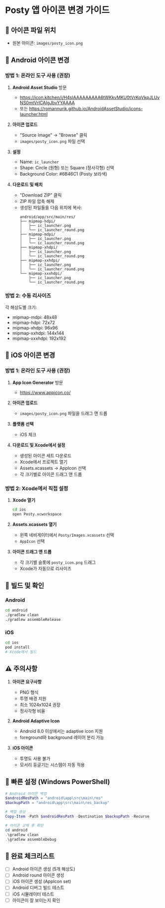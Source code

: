 # Posty 앱 아이콘 변경 가이드

## 🎨 아이콘 파일 위치
- 원본 아이콘: `images/posty_icon.png`

## 📱 Android 아이콘 변경

### 방법 1: 온라인 도구 사용 (권장)

1. **Android Asset Studio** 방문
   - https://icon.kitchen/i/H4sIAAAAAAAAA6tWKkvMKU0tVrKqVkpJLUvNS0mtVrICAIgJbvYYAAAA
   - 또는 https://romannurik.github.io/AndroidAssetStudio/icons-launcher.html

2. **아이콘 업로드**
   - "Source Image" → "Browse" 클릭
   - `images/posty_icon.png` 파일 선택

3. **설정**
   - Name: `ic_launcher`
   - Shape: Circle (원형) 또는 Square (정사각형) 선택
   - Background Color: #6B46C1 (Posty 보라색)

4. **다운로드 및 배치**
   - "Download ZIP" 클릭
   - ZIP 파일 압축 해제
   - 생성된 파일들을 다음 위치에 복사:
     ```
     android/app/src/main/res/
     ├── mipmap-hdpi/
     │   ├── ic_launcher.png
     │   └── ic_launcher_round.png
     ├── mipmap-mdpi/
     │   ├── ic_launcher.png
     │   └── ic_launcher_round.png
     ├── mipmap-xhdpi/
     │   ├── ic_launcher.png
     │   └── ic_launcher_round.png
     ├── mipmap-xxhdpi/
     │   ├── ic_launcher.png
     │   └── ic_launcher_round.png
     └── mipmap-xxxhdpi/
         ├── ic_launcher.png
         └── ic_launcher_round.png
     ```

### 방법 2: 수동 리사이즈

각 해상도별 크기:
- mipmap-mdpi: 48x48
- mipmap-hdpi: 72x72
- mipmap-xhdpi: 96x96
- mipmap-xxhdpi: 144x144
- mipmap-xxxhdpi: 192x192

## 🍎 iOS 아이콘 변경

### 방법 1: 온라인 도구 사용 (권장)

1. **App Icon Generator** 방문
   - https://www.appicon.co/

2. **아이콘 업로드**
   - `images/posty_icon.png` 파일을 드래그 앤 드롭

3. **플랫폼 선택**
   - iOS 체크

4. **다운로드 및 Xcode에서 설정**
   - 생성된 아이콘 세트 다운로드
   - Xcode에서 프로젝트 열기
   - Assets.xcassets → AppIcon 선택
   - 각 크기별로 아이콘 드래그 앤 드롭

### 방법 2: Xcode에서 직접 설정

1. **Xcode 열기**
   ```bash
   cd ios
   open Posty.xcworkspace
   ```

2. **Assets.xcassets 열기**
   - 왼쪽 네비게이터에서 `Posty/Images.xcassets` 선택
   - `AppIcon` 선택

3. **아이콘 드래그 앤 드롭**
   - 각 크기별 슬롯에 `posty_icon.png` 드래그
   - Xcode가 자동으로 리사이즈

## 🚀 빌드 및 확인

### Android
```bash
cd android
./gradlew clean
./gradlew assembleRelease
```

### iOS
```bash
cd ios
pod install
# Xcode에서 빌드
```

## ⚠️ 주의사항

1. **아이콘 요구사항**
   - PNG 형식
   - 투명 배경 지원
   - 최소 1024x1024 권장
   - 정사각형 비율

2. **Android Adaptive Icon**
   - Android 8.0 이상에서는 adaptive icon 지원
   - foreground와 background 레이어 분리 가능

3. **iOS 아이콘**
   - 투명도 사용 불가
   - 모서리 둥글기는 시스템이 자동 적용

## 🎯 빠른 설정 (Windows PowerShell)

```powershell
# Android 아이콘 백업
$androidResPath = "android\app\src\main\res"
$backupPath = "android\app\src\main\res_backup"

# 백업 생성
Copy-Item -Path $androidResPath -Destination $backupPath -Recurse

# 아이콘 교체 후 확인
cd android
.\gradlew clean
.\gradlew assembleDebug
```

## 📝 완료 체크리스트

- [ ] Android 아이콘 생성 (5개 해상도)
- [ ] Android round 아이콘 생성
- [ ] iOS 아이콘 생성 (AppIcon set)
- [ ] Android 디버그 빌드 테스트
- [ ] iOS 시뮬레이터 테스트
- [ ] 아이콘이 잘 보이는지 확인

